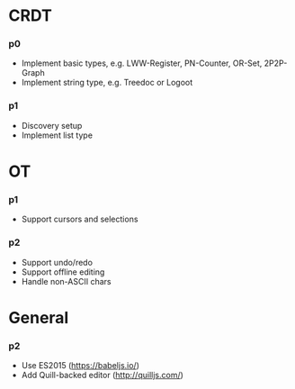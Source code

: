 # CRDT

### p0

- Implement basic types, e.g. LWW-Register, PN-Counter, OR-Set, 2P2P-Graph
- Implement string type, e.g. Treedoc or Logoot

### p1

- Discovery setup
- Implement list type

# OT

### p1

- Support cursors and selections

### p2

- Support undo/redo
- Support offline editing
- Handle non-ASCII chars

# General

### p2

- Use ES2015 (https://babeljs.io/)
- Add Quill-backed editor (http://quilljs.com/)
